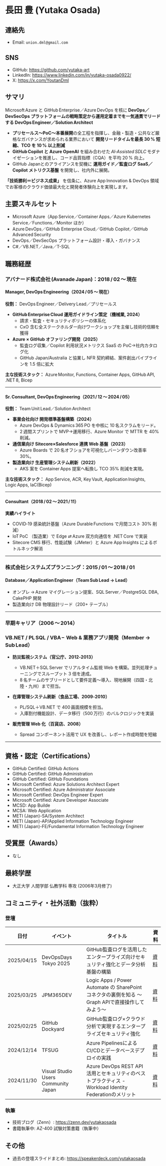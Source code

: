 # 長田 豊 (Yutaka Osada)

## 連絡先
- Email: `union.dml@gmail.com`


## SNS
- GitHub: https://github.com/yutaka-art
- LinkedIn: https://www.linkedin.com/in/yutaka-osada0922/
- X: https://x.com/YoutanDml

## サマリ
Microsoft Azure と GitHub Enterprise／Azure DevOps を核に **DevOps／DevSecOps プラットフォームの戦略策定から運用定着までを一気通貫でリードする DevOps Engineer／Solution Architect**

- **プリセールス〜PoC〜本番展開**の全工程を指揮し、金融・製造・公共など厳格なガバナンスが求められる業界において **開発リードタイムを最長 30 % 短縮、TCO を 10 % 以上削減**
- **GitHub Copilot と Azure OpenAI** を組み合わせた *AI‑Assisted SDLC* モダナイゼーションを推進し、コード品質指標（CQA）を平均 20 % 向上。
- GitHub Japanとのアライアンスを契機に **運用ガイド／監査ログ SaaS／Copilot メトリクス基盤** を開発し、社内外に展開。

**「技術勝利＝ビジネス成果」** を信条に、Azure App Innovation & DevOps 領域でお客様のクラウド価値最大化と開発者体験向上を実現します。

## 主要スキルセット
- Microsoft Azure（App Service／Container Apps／Azure Kubernetes Service／Functions／Monitor ほか）
- Azure DevOps／GitHub Enterprise Cloud／GitHub Copilot／GitHub Advanced Security
- DevOps／DevSecOps プラットフォーム設計・導入・ガバナンス
- C#／VB.NET／Java／T-SQL

## 職務経歴
### アバナード株式会社 (Avanade Japan)：2018 / 02 〜 現在
#### Manager, DevOps Engineering（2024 / 05 〜 現在）
**役割：** DevOps Engineer／Delivery Lead／プリセールス
- **GitHub Enterprise Cloud 運用ガイドライン策定（機械業, 2024）**
  - 請求・監査・セキュリティポリシーの体系化
  - CxO 含む全ステークホルダー向けワークショップを主催し技術的信頼を獲得
- **Azure × GitHub オファリング開発（2025）**
  - 監査ログ収集／Copilot 利用状況メトリクス SaaS の PoC→社内カタログ化
  - GitHub Japan/Australia と協業し NFR 契約締結、案件創出パイプラインを 1.5 倍に拡大

**主な技術スタック：** Azure Monitor, Functions, Container Apps, GitHub API, .NET 8, Bicep

---

#### Sr. Consultant, DevOps Engineering（2021 / 12 〜 2024 / 05）
**役割：** Team Unit Lead／Solution Architect
- **事業会社向け 開発標準基盤構築（2024）**
  - Azure DevOps & Dynamics 365 PO を中核に 10 名スクラムをリード。
  - 2 週間スプリントで MVP→運用移行、Azure Monitor で MTTR を 40% 削減。
- **通信業向け Sitecore×Salesforce 連携 Web 基盤（2023）**
  - Azure Boards で 20 名オフショアを可視化しバーンダウン改善率 30%。
- **製造業向け 生産管理システム刷新（2022）**
  - AKS 案を Container Apps 提案へ転換し TCO 35% 削減を実現。

**主な技術スタック：** App Service, ACR, Key Vault, Application Insights, Logic Apps, IaC(Bicep)

---

#### Consultant（2018 / 02 〜 2021 / 11）  
**実績ハイライト**  
- COVID‑19 感染統計基盤（Azure Durable Functions で月間コスト 30% 削減）
- IoT PoC （製造業）で Edge ⇄ Azure 双方向通信を .NET Core で実装
- Sitecore CMS 移行、性能試験（JMeter）と Azure App Insights によるボトルネック解消

---

### 株式会社システムズプランニング：2015 / 01 〜 2018 / 01  
#### Database／Application Engineer（Team Sub Lead → Lead）
- オンプレ → Azure マイグレーション提案、SQL Server／PostgreSQL DBA, CakePHP 開発
- 製造業向け DB 物理設計リード（200+ テーブル）

---

### 早期キャリア（2006 〜 2014）  
### VB.NET / PL SQL / VBA –  Web & 業務アプリ開発（Member → Sub Lead）

- **防災監視システム（官公庁、2012‑2013）**  
  - VB.NET＋SQL Server でリアルタイム監視 Web を構築。並列処理チューニングでスループット 3 倍を達成。
  - 8 名チームのサブリードとして要件定義〜導入、現地展開（四国・北陸・九州）まで担当。

- **在庫管理システム刷新（食品工場、2009‑2010）**  
  - PL/SQL＋VB.NET で 400 画面規模を担当。
  - 入庫割付機能設計、データ移行（500 万行）のバルクロジックを実装

- **販売管理 Web 化（百貨店、2008）**  
  - Spread コンポーネント活用で UX を改善し、レポート作成時間を短縮

---

## 資格・認定（Certifications）
- GitHub Certified: GitHub Actions
- GitHub Certified: GitHub Administration
- GitHub Certified: GitHub Foundations
- Microsoft Certified: Azure Solutions Architect Expert
- Microsoft Certified: Azure Administrator Associate
- Microsoft Certified: DevOps Engineer Expert
- Microsoft Certified: Azure Developer Associate
- MCSD: App Builde
- MCSA: Web Application
- METI (Japan)-SA/System Architect
- METI (Japan)-AP/Applied Information Technology Engineer
- METI (Japan)-FE/Fundamental Information Technology Engineer

## 受賞歴（Awards）
- なし

## 最終学歴
- 大正大学 人間学部 仏教学科 専攻 (2006年3月修了)

<h2>コミュニティ・社外活動（抜粋）</h2>

<h3>登壇</h3>
<table>
  <thead>
    <tr>
      <th>日付</th>
      <th>イベント</th>
      <th>タイトル</th>
      <th>資料</th>
    </tr>
  </thead>
  <tbody>
    <tr>
      <td>2025/04/15</td>
      <td>DevOpsDays Tokyo 2025</td>
      <td>GitHub監査ログを活用したエンタープライズ向けセキュリティ強化とデータ分析基盤の構築</td>
      <td><a href="https://speakerdeck.com/yutakaosada/202504xx-githubjian-cha-roguwohuo-yong-sitaentapuraizuxiang-kesekiyuriteiqiang-hua-todetafen-xi-ji-pan-nogou-zhu" target="_blank">資料</a></td>
    </tr>
    <tr>
      <td>2025/03/25</td>
      <td>JPM365DEV</td>
      <td>Logic Apps / Power Automate の SharePoint コネクタの裏側を知る 〜Graph APIで直接操作してみよう〜</td>
      <td><a href="https://speakerdeck.com/yutakaosada/power-automate-no-sharepoint-konekutanoli-ce-wozhi-ru-graph-apidezhi-jie-cao-zuo-sitemiyou" target="_blank">資料</a></td>
    </tr>
    <tr>
      <td>2025/02/25</td>
      <td>GitHub Dockyard</td>
      <td>GitHub監査ログ×クラウド分析で実現するエンタープライズセキュリティ強化</td>
      <td><a href="https://speakerdeck.com/yutakaosada/20250225-githubjian-cha-roguxkuraudofen-xi-deshi-xian-suruentapuraizusekiyuriteiqiang-hua" target="_blank">資料</a></td>
    </tr>
    <tr>
      <td>2024/12/14</td>
      <td>TFSUG</td>
      <td>Azure PipelinesによるCI/CDとデータベースデプロイの実践</td>
      <td><a href="https://speakerdeck.com/yutakaosada/azure-pipelinesniyorucicdtodetabesudepuroinoshi-jian" target="_blank">資料</a></td>
    </tr>
    <tr>
      <td>2024/11/30</td>
      <td>Visual Studio Users Community Japan</td>
      <td>Azure DevOps REST API活用とセキュリティのベストプラクティス - Workload Identity Federationのメリット</td>
      <td><a href="https://speakerdeck.com/yutakaosada/azure-devops-rest-apihuo-yong-tosekiyuriteinobesutopurakuteisu-workload-identity-federationnomerituto" target="_blank">資料</a></td>
    </tr>
  </tbody>
</table>

<h3>執筆</h3>
<ul>
  <li>技術ブログ（Zenn）: <a href="https://zenn.dev/yutakaosada" target="_blank">https://zenn.dev/yutakaosada</a></li>
  <li>書籍執筆中: AZ-400 試験対策書籍（執筆中）</li>
</ul>


## その他
- 過去の登壇スライドまとめ: https://speakerdeck.com/yutakaosada
